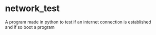 # network_test
A program made in python to test if an internet connection is established and if so boot a program
